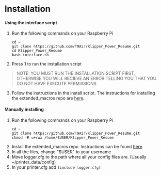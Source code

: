 # Installation

#### Using the interface script

1. Run the following commands on your Raspberry Pi
   ```
   cd ~
   git clone https://github.com/T9Air/Klipper_Power_Resume.git
   cd Klipper_Power_Resume
   bash interface.sh
   ```
2. Press 1 to run the installation script

> NOTE: YOU MUST RUN THE INSTALLATION SCRIPT FIRST, OTHERWISE YOU WILL RECIEVE AN ERROR TELLING YOU THAT YOU DO NOT HAVE EXECUTE PERMISSIONS

3. Follow the instructions in the install script. The instructions for installing the extended_macros repo are [here](https://github.com/droans/klipper_extras/blob/main/extended_macro/readme.md).

#### Manually installing 

1. Run the following commands on your Raspberry Pi
   ```
   cd ~
   git clone https://github.com/T9Air/Klipper_Power_Resume.git
   chmod -R u+rwx /home/$USER/Klipper_Power_Resume
   ```
2. Install the extended_macros repo. Instructions can be found [here](https://github.com/droans/klipper_extras/blob/main/extended_macro/readme.md).
3. In all the files, change "$USER" to your username
4. Move logger.cfg to the path where all your config files are. (Usually ~/printer_data/config)
5. In your printer.cfg add ```[include logger.cfg]```